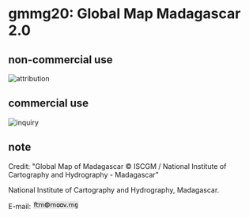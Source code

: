 # gmmg20: Global Map Madagascar 2.0
## non-commercial use
![attribution](https://globalmaps.github.io/globalmaps/attribution.png)
## commercial use
![inquiry](https://globalmaps.github.io/globalmaps/inquiry.png)

## note
Credit: "Global Map of Madagascar © ISCGM / National Institute of Cartography and Hydrography - Madagascar"

National Institute of Cartography and Hydrography, Madagascar. 

E-mail: ![email](email.png)
